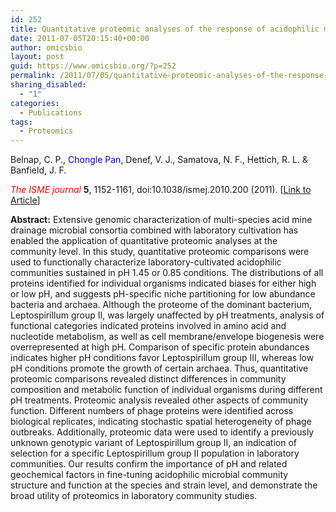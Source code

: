 ```yaml
---
id: 252
title: Quantitative proteomic analyses of the response of acidophilic microbial communities to different pH conditions
date: 2011-07-05T20:15:40+00:00
author: omicsbio
layout: post
guid: https://www.omicsbio.org/?p=252
permalink: /2011/07/05/quantitative-proteomic-analyses-of-the-response-of-acidophilic-microbial-communities-to-different-ph-conditions/
sharing_disabled:
  - "1"
categories:
  - Publications
tags:
  - Proteomics
---
```

Belnap, C. P., <span style="color: #0000ff;">Chongle Pan</span>, Denef, V. J., Samatova, N. F., Hettich, R. L. & Banfield, J. F.

<span style="color: #ff0000;"><em>The ISME journal</em></span> **5**, 1152-1161, doi:10.1038/ismej.2010.200 (2011). [[Link to Article](http://www.nature.com/ismej/journal/v5/n7/full/ismej2010200a.html)]

<!--more-->

**Abstract:** Extensive genomic characterization of multi-species acid mine drainage microbial consortia combined with laboratory cultivation has enabled the application of quantitative proteomic analyses at the community level. In this study, quantitative proteomic comparisons were used to functionally characterize laboratory-cultivated acidophilic communities sustained in pH 1.45 or 0.85 conditions. The distributions of all proteins identified for individual organisms indicated biases for either high or low pH, and suggests pH-specific niche partitioning for low abundance bacteria and archaea. Although the proteome of the dominant bacterium, Leptospirillum group II, was largely unaffected by pH treatments, analysis of functional categories indicated proteins involved in amino acid and nucleotide metabolism, as well as cell membrane/envelope biogenesis were overrepresented at high pH. Comparison of specific protein abundances indicates higher pH conditions favor Leptospirillum group III, whereas low pH conditions promote the growth of certain archaea. Thus, quantitative proteomic comparisons revealed distinct differences in community composition and metabolic function of individual organisms during different pH treatments. Proteomic analysis revealed other aspects of community function. Different numbers of phage proteins were identified across biological replicates, indicating stochastic spatial heterogeneity of phage outbreaks. Additionally, proteomic data were used to identify a previously unknown genotypic variant of Leptospirillum group II, an indication of selection for a specific Leptospirillum group II population in laboratory communities. Our results confirm the importance of pH and related geochemical factors in fine-tuning acidophilic microbial community structure and function at the species and strain level, and demonstrate the broad utility of proteomics in laboratory community studies.